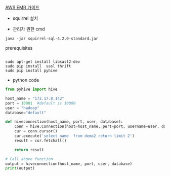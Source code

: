 

[AWS EMR 가이드](https://aws.amazon.com/ko/premiumsupport/knowledge-center/jdbc-connection-emr/)

- squirrel 설치 [](http://www.squirrelsql.org/#installation)

- 관리자 권한 cmd 
``` shell 
java -jar squirrel-sql-4.2.0-standard.jar
```


prerequisites

``` shell

sudo apt-get install libsasl2-dev
sudo pip install  sasl thrift 
sudo pip install pyhive
```


- python code
``` python
from pyhive import hive

host_name = "172.17.8.142"
port = 10001  #default is 10000
user = "hadoop"
database="default"

def hiveconnection(host_name, port, user, database):
    conn = hive.Connection(host=host_name, port=port, username=user, database=database)
    cur = conn.cursor()
    cur.execute('select name  from demo2 return limit 2')
    result = cur.fetchall()

    return result

# Call above function
output = hiveconnection(host_name, port, user, database)
print(output) 
```
